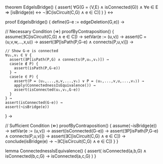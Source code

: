theorem EdgeIsBridge() {
  assert(
    ∀G(G = ⟨V,E⟩ ∧ isConnected(G)) ∧
    ∀e ∈ E ⇒
    [isBridge(e) ↔ ¬∃C(isCircuit(C,G) ∧ e ∈ C)]
  )
} ↔

proof EdgeIsBridge() {
  define(G-e := edgeDeletion(G,e)) →
  
  // Necessary Condition (⇒)
  proofByContraposition() {
    assume(∃C[isCircuit(C,G) ∧ e ∈ C]) →
    setVar(e := (u,v)) →
    assert(C = ⟨u,v,w,...,x,u⟩) →
    assert(∃P[isPath(P,G-e) ∧ connects(P,u,v)]) →
    
    // Show G-e is connected
    ∀u₁,v₁ ∈ V {
      assert(∃P[isPath(P,G) ∧ connects(P,u₁,v₁)]) →
      case(e ∉ P) {
        assert(isPath(P,G-e))
      } →
      case(e ∈ P) {
        assert(P = ⟨u₁,...,u,v,...,v₁⟩ ∨ P = ⟨u₁,...,v,u,...,v₁⟩) →
        apply(ConnectednessIsEquivalence()) →
        assert(isConnected(u₁,v₁,G-e))
      }
    } →
    assert(isConnected(G-e)) →
    assert(¬isBridge(e))
  } →
  
  // Sufficient Condition (⇐)
  proofByContraposition() {
    assume(¬isBridge(e)) →
    setVar(e := (u,v)) →
    assert(isConnected(G-e)) →
    assert(∃P[isPath(P,G-e) ∧ connects(P,u,v)]) →
    assert(∃C[isCircuit(C,G) ∧ e ∈ C]) →
    conclude(isBridge(e) → ¬∃C[isCircuit(C,G) ∧ e ∈ C])
  }
}

lemma ConnectednessIsEquivalence() {
  assert(
    isConnected(a,b,G) ∧ isConnected(b,c,G) →
    isConnected(a,c,G)
  )
}